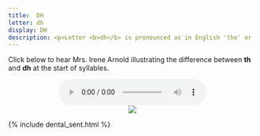 ```yaml
---
title:  DH
letter: dh
display: DH
description: <p>Letter <b>dh</b> is pronounced as in English 'the' or 'this' but never as in English 'thick' or 'thin'. It is  pronounced with the tip of the tongue between the teeth, permitting air to flow between the tongue and teeth. It is a voiced sound (made with the vocal cords vibrating). </p>
---
```



Click below to hear Mrs. Irene Arnold illustrating the difference between <b>th</b> and <b>dh</b> at the start of syllables.


<center>
<audio controls src="{{ site.baseurl }}/assets/audio/th_dh.mp3" type="audio/mpeg">Your browser does not support the audio element.</audio><br/>
<img src="{{ site.baseurl }}/assets/gif//th_dh_comp.gif" border="0">
</center>

{% include dental_sent.html %}			